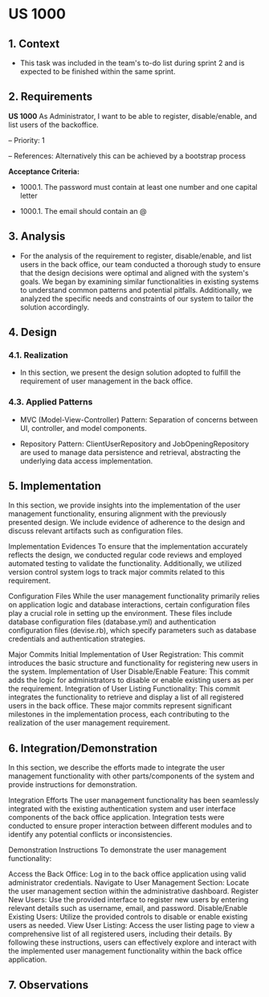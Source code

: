 # US 1000


## 1. Context

* This task was included in the team's to-do list during sprint 2
  and is expected to be finished within the same sprint.

## 2. Requirements

**US 1000** As Administrator, I want to be able to register, disable/enable, and list users of the backoffice.

– Priority: 1

– References: Alternatively this can be achieved by a bootstrap process

**Acceptance Criteria:**

- 1000.1. The password must contain at least one number and one capital letter

- 1000.1. The email should contain an @

## 3. Analysis

* For the analysis of the requirement to register, disable/enable, and list users in the back office, our team conducted a thorough study to ensure that the design decisions were optimal and aligned with the system's goals. We began by examining similar functionalities in existing systems to understand common patterns and potential pitfalls. Additionally, we analyzed the specific needs and constraints of our system to tailor the solution accordingly.

## 4. Design

### 4.1. Realization

* In this section, we present the design solution adopted to fulfill the requirement of user management in the back office.

### 4.3. Applied Patterns

* MVC (Model-View-Controller) Pattern: Separation of concerns between UI, controller, and model components.

* Repository Pattern: ClientUserRepository and JobOpeningRepository are used to manage data persistence and retrieval, abstracting the underlying data access implementation.


## 5. Implementation

In this section, we provide insights into the implementation of the user management functionality, ensuring alignment with the previously presented design. We include evidence of adherence to the design and discuss relevant artifacts such as configuration files.

Implementation Evidences
To ensure that the implementation accurately reflects the design, we conducted regular code reviews and employed automated testing to validate the functionality. Additionally, we utilized version control system logs to track major commits related to this requirement.

Configuration Files
While the user management functionality primarily relies on application logic and database interactions, certain configuration files play a crucial role in setting up the environment. These files include database configuration files (database.yml) and authentication configuration files (devise.rb), which specify parameters such as database credentials and authentication strategies.

Major Commits
Initial Implementation of User Registration: This commit introduces the basic structure and functionality for registering new users in the system.
Implementation of User Disable/Enable Feature: This commit adds the logic for administrators to disable or enable existing users as per the requirement.
Integration of User Listing Functionality: This commit integrates the functionality to retrieve and display a list of all registered users in the back office.
These major commits represent significant milestones in the implementation process, each contributing to the realization of the user management requirement.

## 6. Integration/Demonstration

In this section, we describe the efforts made to integrate the user management functionality with other parts/components of the system and provide instructions for demonstration.

Integration Efforts
The user management functionality has been seamlessly integrated with the existing authentication system and user interface components of the back office application. Integration tests were conducted to ensure proper interaction between different modules and to identify any potential conflicts or inconsistencies.

Demonstration Instructions
To demonstrate the user management functionality:

Access the Back Office: Log in to the back office application using valid administrator credentials.
Navigate to User Management Section: Locate the user management section within the administrative dashboard.
Register New Users: Use the provided interface to register new users by entering relevant details such as username, email, and password.
Disable/Enable Existing Users: Utilize the provided controls to disable or enable existing users as needed.
View User Listing: Access the user listing page to view a comprehensive list of all registered users, including their details.
By following these instructions, users can effectively explore and interact with the implemented user management functionality within the back office application.

## 7. Observations
